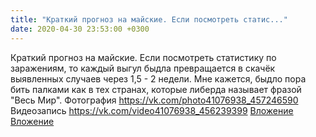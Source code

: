 ```yaml
---
title: "Краткий прогноз на майские. Если посмотреть статис..."
date: 2020-04-30 23:53:00 +0300
---
```


Краткий прогноз на майские. Если посмотреть статистику по заражениям, то каждый выгул быдла превращается в скачёк выявленных случаев через 1,5 - 2 недели. Мне кажется, быдло пора бить палками как в тех странах, которые либерда называет фразой "Весь Мир".
Фотография
<a class="vk-attach" href="https://vk.com/photo41076938_457246590">https://vk.com/photo41076938_457246590</a>
Видеозапись
<a class="vk-attach" href="https://vk.com/video41076938_456239399">https://vk.com/video41076938_456239399</a>
<a class="vk-attach" href="https://vk.com/photo41076938_457246590">Вложение</a>
<a class="vk-attach" href="https://vk.com/video41076938_456239399">Вложение</a>
